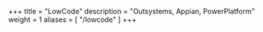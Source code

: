 +++
title        = "LowCode"
description = "Outsystems, Appian, PowerPlatform"
weight       = 1
aliases = [
    "/lowcode"
]
+++
